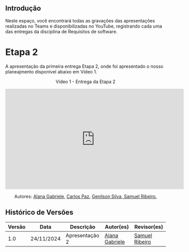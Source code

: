 ## Introdução

Neste espaço, você encontrará todas as gravações das apresentações realizadas no Teams e disponibilizadas no YouTube, registrando cada uma das entregas da disciplina de Requisitos de software.

# Etapa 2

A apresentação da primeira entrega Etapa 2, onde foi apresentado o nosso planeajmento disponível abaixo em Vídeo 1.

<div style="text-align: center">
<p>Vídeo 1 - Entrega da Etapa 2</p>
</div>

<iframe width="560" height="315" src="https://www.youtube.com/embed/LW8I0x0yeC0?si=Z-rXoVpiBqGJdVGD" title="YouTube video player" frameborder="0" allow="accelerometer; autoplay; clipboard-write; encrypted-media; gyroscope; picture-in-picture; web-share" referrerpolicy="strict-origin-when-cross-origin" allowfullscreen></iframe>

<p style="text-align: center; font-size: 14px;">
    Autores: <a href="https://github.com/alanagabriele" target="_blank">Alana Gabriele,</a> <a href="https://github.com/dudupaz" target="_blank">Carlos Paz,</a> <a href="https://github.com/GenilsonJrs" target="_blank">Genilson Silva,</a><a href="https://github.com/SamuelRicosta" target="_blank"> Samuel Ribeiro. </a>
</p>

## Histórico de Versões

| Versão |    Data    | Descrição      | Autor(es)                                          | Revisor(es)                                        |
| ------ | :--------: | -------------- | -------------------------------------------------- | -------------------------------------------------- |
| 1.0    | 24/11/2024 | Apresentação 2 | [Alana Gabriele](https://github.com/alanagabriele) | [Samuel Ribeiro](https://github.com/SamuelRicosta) |
